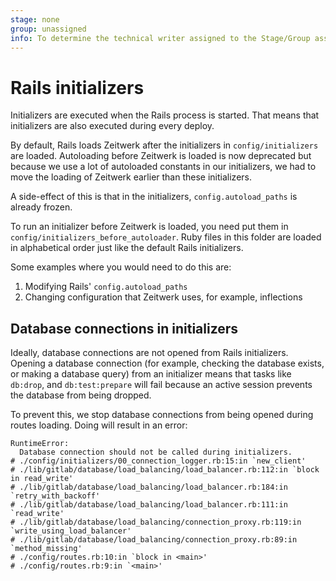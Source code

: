 ```yaml
---
stage: none
group: unassigned
info: To determine the technical writer assigned to the Stage/Group associated with this page, see https://about.gitlab.com/handbook/product/ux/technical-writing/#assignments
---
```


# Rails initializers

Initializers are executed when the Rails process is started. That means that initializers are also executed during every deploy.

By default, Rails loads Zeitwerk after the initializers in `config/initializers` are loaded.
Autoloading before Zeitwerk is loaded is now deprecated but because we use a lot of autoloaded
constants in our initializers, we had to move the loading of Zeitwerk earlier than these
initializers.

A side-effect of this is that in the initializers, `config.autoload_paths` is already frozen.

To run an initializer before Zeitwerk is loaded, you need put them in `config/initializers_before_autoloader`.
Ruby files in this folder are loaded in alphabetical order just like the default Rails initializers.

Some examples where you would need to do this are:

1. Modifying Rails' `config.autoload_paths`
1. Changing configuration that Zeitwerk uses, for example, inflections

## Database connections in initializers

Ideally, database connections are not opened from Rails initializers. Opening a
database connection (for example, checking the database exists, or making a database
query) from an initializer means that tasks like `db:drop`, and
`db:test:prepare` will fail because an active session prevents the database from
being dropped.

To prevent this, we stop database connections from being opened during
routes loading. Doing will result in an error:

```shell
RuntimeError:
  Database connection should not be called during initializers.
# ./config/initializers/00_connection_logger.rb:15:in `new_client'
# ./lib/gitlab/database/load_balancing/load_balancer.rb:112:in `block in read_write'
# ./lib/gitlab/database/load_balancing/load_balancer.rb:184:in `retry_with_backoff'
# ./lib/gitlab/database/load_balancing/load_balancer.rb:111:in `read_write'
# ./lib/gitlab/database/load_balancing/connection_proxy.rb:119:in `write_using_load_balancer'
# ./lib/gitlab/database/load_balancing/connection_proxy.rb:89:in `method_missing'
# ./config/routes.rb:10:in `block in <main>'
# ./config/routes.rb:9:in `<main>'
```
